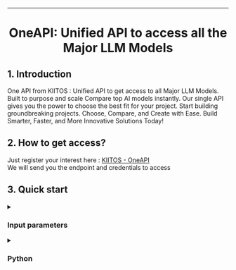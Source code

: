 <!-- markdownlint-disable first-line-h1 -->
<!-- markdownlint-disable html -->
<!-- markdownlint-disable no-duplicate-header -->

<hr>

<div align="center">
<h1>OneAPI: Unified API to access all the Major LLM Models</h1>
</div>

## 1. Introduction

One API  from KIITOS : Unified API to get access to all Major LLM Models.
Built to purpose and scale 
Compare top AI models instantly.  Our single API gives you the power to choose the best fit for your project. 
Start building groundbreaking projects.
Choose, Compare, and Create with Ease. Build Smarter, Faster, and More Innovative Solutions Today!

## 2. How to get access?

<div> Just register your interest here : <a href="https://kiitos.app/multiple_ai_api" target="_blank">KIITOS - OneAPI</a> </div>
<div> We will send you the endpoint and credentials to access </div> 

## 3. Quick start

<details>
<summary><h3>Input parameters</h3></summary>

<div>prompt : < Holds the question which needs to be passed to LLM Models > </div>
<div>ai_name : < Pass the desired name of the AI LLM Model > </div>
<div>request_type : < default is 'text' > </div>    
<div>&nbsp</div>
<div>Accepted names for ai_name : grok , google , openai , claude , deepseek , all </div>
<div>Accepted names for request_type : image, text </div>
<div>&nbsp</div>
<div>Example:</div>

```shell
prompt : what is your name
ai_name : grok
request_type : text
```
</details>

<details>
<summary><h3>Python</h3></summary>
<div>&nbsp</div>
Single LLM as parameter
<div>&nbsp</div>
Suggested to have `Python >= 3.8` environment  
<div>&nbsp</div>

```shell
import requests

# The API endpoint
url = "https://api-kiitos.com/v1/services/oneapi-ai?key=<API_KEY>"

# Data to be sent
data = {
    "prompt": 'what is your name and who created you?',
    "ai_name" : 'grok'
}

# A POST request to the API
response = requests.post(url, json=data)

# Print the response
response_json = response.json()
print(response.status_code) 
print(response_json['content']['message'])
print(response_json['content']['ai_model_name'])
```
Sample output :

```shell
print(response_json['content']['message'])
```
My name is Grok, and I was created by the brilliant minds at xAI, Elon Musk's company dedicated to understanding the true nature of the universe. Do you have any questions or tasks I can help with?
```shell
print(response_json['content']['ai_model_name'])
```
grok-2-latest

<div>&nbsp</div>
Multi LLM as parameter
<div>&nbsp</div>
Suggested to have `Python >= 3.8` environment  
<div>&nbsp</div>

```shell
import requests

# The API endpoint
url = "https://api-kiitos.com/v1/services/oneapi-ai?key=<API_KEY>"

# Data to be sent
data = {
    "prompt": 'what is your name and who created you?',
    "ai_name" : 'all'
}

# A POST request to the API
response = requests.post(url, json=data)


# Print the response
response_json = response.json()
print(response.status_code) 
print(response_json['content'])
print(response_json['content']['claude_result'])
print(response_json['content']['claude_result']['message'])
```

Sample output :

```shell
print(response_json['content'])
```
```shell
{'claude_result': {'ai_model_name': 'claude-3-5-sonnet-20241022', 'error': 'na', 'message': "I'm Claude, an AI assistant created by Anthropic. I aim to be direct and honest about what I am.", 'status': 'SUCCESS'}, 'deekseek_result': {'ai_model_name': 'deepseek-chat', 'error': 'na', 'message': "I am an AI language model created by OpenAI, and you can call me ChatGPT. I don't have a personal name, but I'm here to assist you with information, answer questions, and help with various tasks. Let me know how I can assist you!", 'status': 'SUCCESS'}, 'google_result': {'ai_model_name': 'gemini-2.0-flash', 'error': 'na', 'message': 'I am a large language model, trained by Google.\n', 'status': 'SUCCESS'}, 'grok_result': {'ai_model_name': 'grok-2-latest', 'error': 'na', 'message': "My name is Grok, and I was created by the brilliant minds at xAI, Elon Musk's company dedicated to understanding the true nature of the universe. Do you have any questions or tasks I can help with?", 'status': 'SUCCESS'}, 'openai_result': {'ai_model_name': 'gpt-4o', 'error': 'na', 'message': 'I am called ChatGPT, and I was created by OpenAI.', 'status': 'SUCCESS'}}
```
```shell
print(response_json['content']['claude_result'])
```
```shell
{'ai_model_name': 'claude-3-5-sonnet-20241022', 'error': 'na', 'message': "I'm Claude, an AI assistant created by Anthropic. I aim to be direct and honest about what I am.", 'status': 'SUCCESS'}
```
```shell
print(response_json['content']['claude_result']['message'])
```
```shell
I'm Claude, an AI assistant created by Anthropic. I aim to be direct and honest about what I am.
```

</details>
